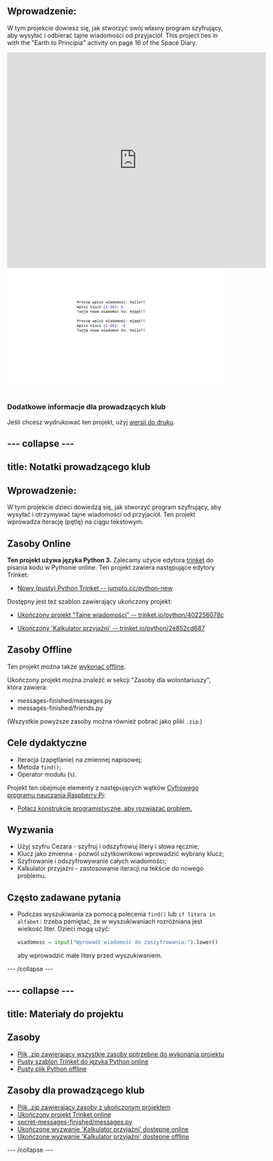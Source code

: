 ## Wprowadzenie:

W tym projekcie dowiesz się, jak stworzyć swój własny program szyfrujący, aby wysyłać i odbierać tajne wiadomości od przyjaciół. This project ties in with the "Earth to Principia" activity on page 16 of the Space Diary.

<div class="trinket">
  <iframe src="https://trinket.io/embed/python/402256078c?outputOnly=true&start=result" width="600" height="500" frameborder="0" marginwidth="0" marginheight="0" allowfullscreen>
  </iframe>
  <img src="images/messages-finished.png">
</div>

### Dodatkowe informacje dla prowadzących klub

Jeśli chcesz wydrukować ten projekt, użyj [wersji do druku](https://projects.raspberrypi.org/en/projects/secret-messages/print).

## \--- collapse \---

## title: Notatki prowadzącego klub

## Wprowadzenie:

W tym projekcie dzieci dowiedzą się, jak stworzyć program szyfrujący, aby wysyłać i otrzymywać tajne wiadomości od przyjaciół. Ten projekt wprowadza iterację (pętlę) na ciągu tekstowym.

## Zasoby Online

**Ten projekt używa języka Python 3.** Zalecamy użycie edytora [trinket](https://trinket.io/) do pisania kodu w Pythonie online. Ten projekt zawiera następujące edytory Trinket:

* [Nowy (pusty) Python Trinket -- jumpto.cc/python-new](http://jumpto.cc/python-new)

Dostępny jest też szablon zawierający ukończony projekt:

* [Ukończony projekt "Tajne wiadomości" -- trinket.io/python/402256078c](https://trinket.io/python/402256078c)

* [Ukończony 'Kalkulator przyjaźni' -- trinket.io/python/2e852cd687](https://trinket.io/python/2e852cd687)

## Zasoby Offline

Ten projekt można także [wykonać offline](https://www.codeclubprojects.org/en-GB/resources/python-working-offline/).

Ukończony projekt można znaleźć w sekcji "Zasoby dla wolontariuszy", która zawiera:

* messages-finished/messages.py
* messages-finished/friends.py

(Wszystkie powyższe zasoby można również pobrać jako pliki `.zip`.)

## Cele dydaktyczne

* Iteracja (zapętlanie) na zmiennej napisowej;
* Metoda `find()`;
* Operator modułu (`%`).

Projekt ten obejmuje elementy z następujących wątków [Cyfrowego programu nauczania Raspberry Pi](http://rpf.io/curriculum):

* [Połącz konstrukcje programistyczne, aby rozwiązać problem.](https://www.raspberrypi.org/curriculum/programming/builder)

## Wyzwania

* Użyj szyfru Cezara - szyfruj i odszyfrowuj litery i słowa ręcznie;
* Klucz jako zmienna - pozwól użytkownikowi wprowadzić wybrany klucz;
* Szyfrowanie i odszyfrowywanie całych wiadomości;
* Kalkulator przyjaźni - zastosowanie iteracji na tekście do nowego problemu.

## Często zadawane pytania

* Podczas wyszukiwania za pomocą polecenia `find()` lub `if litera in alfabet:` trzeba pamiętać, że w wyszukiwaniach rozróżniana jest wielkość liter. Dzieci mogą użyć:
    
    ```python
    wiadomosc = input("Wprowadź wiadomość do zaszyfrowania:").lower()
    ```
    
    aby wprowadzić małe litery przed wyszukiwaniem.

\--- /collapse \---

## \--- collapse \---

## title: Materiały do projektu

## Zasoby

* [Plik .zip zawierający wszystkie zasoby potrzebne do wykonania projektu](resources/secret-messages-project-resources.zip)
* [Pusty szablon Trinket do języka Python online](http://jumpto.cc/python-new)
* [Pusty plik Python offline](resources/new-new.py)

## Zasoby dla prowadzącego klub

* [Plik .zip zawierający zasoby z ukończonym projektem](resources/secret-messages-volunteer-resources.zip)
* [Ukończony projekt Trinket online](https://trinket.io/python/402256078c)
* [secret-messages-finished/messages.py](resources/secret-messages-finished-messages.py)
* [Ukończone wyzwanie 'Kalkulator przyjaźni' dostępne online](https://trinket.io/python/2e852cd687)
* [Ukończone wyzwanie 'Kalkulator przyjaźni' dostępne offline](resources/friendship-calculator-finished-friends.py)

\--- /collapse \---